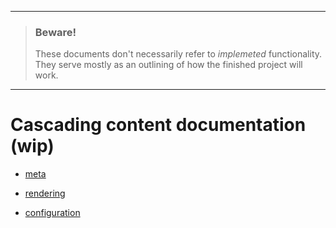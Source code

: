 ___
> ### Beware!
> These documents don't necessarily refer to _implemeted_  functionality.
> They serve mostly as an outlining of how the finished project will work.
___

# Cascading content documentation (wip)

*  [meta](meta)

*  [rendering](meta)

*  [configuration](configuration)